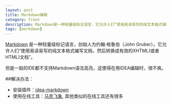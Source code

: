 ```yaml
---
layout: post
title: Markdown编辑
category: front
description: Markdown是一种轻量级标记语言，它允许人们“使用易读易写的纯文本格式编写文档，然后转换成有效的XHTML(或者HTML)文档”。
tags: [markdown]
---
```


[Markdown](http://zh.wikipedia.com/wiki/Markdown) 是一种轻量级标记语言，创始人为约翰·格鲁伯（John Gruber）。它允许人们“使用易读易写的纯文本格式编写文档，然后转换成有效的XHTML(或者HTML)文档”。

但是一般的IDE都不支持Markdown语法高亮，这使得在用IDEA编辑时，很不爽。

##解决办法：

* 安装插件：[idea-markdown](https://plugins.jetbrains.com/plugin/5970?pr=phpStorm)
* 使用在线工具：[马克飞象](http://maxiang.info/), 其他类似的在线工具还有很多